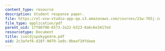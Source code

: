 ```yaml
---
content_type: resource
description: Student response paper.
file: https://ol-ocw-studio-app-qa.s3.amazonaws.com/courses/21w-765j-interactive-and-non-linear-narrative-theory-and-practice-spring-2004/2c3afef6d28f90791e0c9beaf19fdaee_iseldjspokygedrm.pdf
file_type: application/pdf
parent_uid: 17f80790-6573-2a22-b323-8a6c6e3417ed
resourcetype: Document
title: iseldjspokygedrm.pdf
uid: 2c3afef6-d28f-9079-1e0c-9beaf19fdaee
---
```

